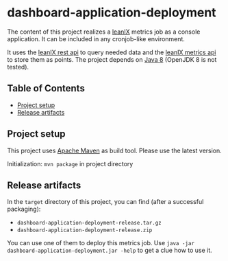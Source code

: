 # dashboard-application-deployment
 
The content of this project realizes a [leanIX](https://www.leanix.net/) metrics job as a console application. It can be included in any cronjob-like environment.

It uses the [leanIX rest api](https://dev.leanix.net/docs/api-overview) to query needed data and the [leanIX metrics api](https://dev.leanix.net/docs/api-overview) to store them as points. The project depends on [Java 8](http://www.oracle.com/technetwork/java/javase/overview/index.html) (OpenJDK 8 is not tested).
 
## Table of Contents
 
- [Project setup](#project-setup)
- [Release artifacts](#release-artifacts)
 
## Project setup
 
This project uses [Apache Maven](https://maven.apache.org/) as build tool. Please use the latest version.
 
Initialization: `mvn package` in project directory
 
## Release artifacts
 
In the `target` directory of this project, you can find (after a successful packaging):
 
- `dashboard-application-deployment-release.tar.gz`
- `dashboard-application-deployment-release.zip`

You can use one of them to deploy this metrics job. Use `java -jar dashboard-application-deployment.jar -help` to get a clue how to use it.